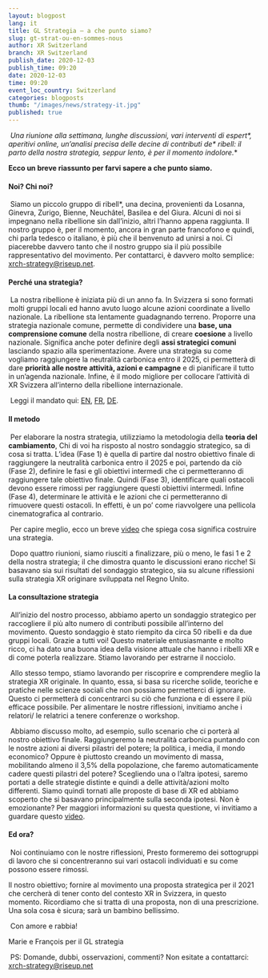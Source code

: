 ```yaml
---
layout: blogpost
lang: it
title: GL Strategia – a che punto siamo?
slug: gt-strat-ou-en-sommes-nous
author: XR Switzerland
branch: XR Switzerland
publish_date: 2020-12-03
publish_time: 09:20
date: 2020-12-03
time: 09:20
event_loc_country: Switzerland
categories: blogposts
thumb: "/images/news/strategy-it.jpg"
published: true
---
```

 **Una riunione alla settimana, lunghe discussioni, vari interventi di espert\*, aperitivi online, un’analisi precisa delle decine di contributi de\* ribell*: il parto della nostra strategia, seppur lento, è per il momento indolore.**

**Ecco un breve riassunto per farvi sapere a che punto siamo.**

#### Noi? Chi noi?

 Siamo un piccolo gruppo di ribell*, una decina, provenienti da Losanna, Ginevra, Zurigo, Bienne, Neuchâtel, Basilea e del Giura. Alcuni di noi si impegnano nella ribellione sin dall’inizio, altri l’hanno appena raggiunta. Il nostro gruppo è, per il momento, ancora in gran parte francofono e quindi, chi parla tedesco o italiano, è più che il benvenuto ad unirsi a noi. Ci piacerebbe davvero tanto che il nostro gruppo sia il più possibile rappresentativo del movimento. Per contattarci, è davvero molto semplice: xrch-strategy@riseup.net.

#### Perché una strategia?

 La nostra ribellione è iniziata più di un anno fa. In Svizzera si sono formati molti gruppi locali ed hanno avuto luogo alcune azioni coordinate a livello nazionale. La ribellione sta lentamente guadagnando terreno. Proporre una strategia nazionale comune, permette di condividere una **base, una comprensione comune** della nostra ribellione, di creare **coesione** a livello nazionale. Significa anche poter definire degli **assi strategici comuni** lasciando spazio alla sperimentazione. Avere una strategia su come vogliamo raggiungere la neutralità carbonica entro il 2025, ci permetterà di dare **priorità alle nostre attività, azioni e campagne** e di pianificare il tutto in un’agenda nazionale. Infine, è il modo migliore per collocare l’attività di XR Svizzera all’interno della ribellione internazionale.

 Leggi il mandato qui: [EN](https://drive.google.com/file/d/1M8Lw8z4-F8P2E3tyboM5q5Wumrr0jPCi/view?usp=sharing), [FR](https://drive.google.com/file/d/1eB_L6T9ioCDNBUuB3LorffTxzr5kLurl/view?usp=sharing), [DE](https://drive.google.com/file/d/1VKlwMUMBwQ-rOT-r7XqXcO_9kSHXrYND/view?usp=sharing).

#### Il metodo

 Per elaborare la nostra strategia, utilizziamo la metodologia della **teoria del cambiamento**, Chi di voi ha risposto al nostro sondaggio strategico, sa di cosa si tratta. L’idea (Fase 1) è quella di partire dal nostro obiettivo finale di raggiungere la neutralità carbonica entro il 2025 e poi, partendo da ciò (Fase 2), definire le fasi e gli obiettivi intermedi che ci permetteranno di raggiungere tale obiettivo finale. Quindi (Fase 3), identificare quali ostacoli devono essere rimossi per raggiungere questi obiettivi intermedi. Infine (Fase 4), determinare le attività e le azioni che ci permetteranno di rimuovere questi ostacoli. In effetti, è un po’ come riavvolgere una pellicola cinematografica al contrario.

 Per capire meglio, ecco un breve [video](https://www.youtube.com/watch?v=HHiKqmkjLwY) che spiega cosa significa costruire una strategia.

 Dopo quattro riunioni, siamo riusciti a finalizzare, più o meno, le fasi 1 e 2 della nostra strategia; il che dimostra quanto le discussioni erano ricche! Si basavano sia sui risultati del sondaggio strategico, sia su alcune riflessioni sulla strategia XR originare sviluppata nel Regno Unito.

#### La consultazione strategia

 All’inizio del nostro processo, abbiamo aperto un sondaggio strategico per raccogliere il più alto numero di contributi possibile all’interno del movimento. Questo sondaggio è stato riempito da circa 50 ribelli e da due gruppi locali. Grazie a tutti voi! Questo materiale entusiasmante e molto ricco, ci ha dato una buona idea della visione attuale che hanno i ribelli XR e di come poterla realizzare. Stiamo lavorando per estrarne il nocciolo.

 Allo stesso tempo, stiamo lavorando per riscoprire e comprendere meglio la strategia XR originale. In quanto, essa, si basa su ricerche solide, teoriche e pratiche nelle scienze sociali che non possiamo permetterci di ignorare. Questo ci permetterà di concentrarci su ciò che funziona e di essere il più efficace possibile. Per alimentare le nostre riflessioni, invitiamo anche i relatori/ le relatrici a tenere conferenze o workshop.

 Abbiamo discusso molto, ad esempio, sullo scenario che ci porterà al nostro obiettivo finale. Raggiungeremo la neutralità carbonica puntando con le nostre azioni ai diversi pilastri del potere; la politica, i media, il mondo economico? Oppure è piuttosto creando un movimento di massa, mobilitando almeno il 3,5% della popolazione, che faremo automaticamente cadere questi pilastri del potere? Scegliendo una o l’altra ipotesi, saremo portati a delle strategie distinte e quindi a delle attività/azioni molto differenti. Siamo quindi tornati alle proposte di base di XR ed abbiamo scoperto che si basavano principalmente sulla seconda ipotesi. Non è emozionante? Per maggiori informazioni su questa questione, vi invitiamo a guardare questo [video](https://www.youtube.com/watch?v=Mmr_0Dq6Hws).

#### Ed ora?

 Noi continuiamo con le nostre riflessioni, Presto formeremo dei sottogruppi di lavoro che si concentreranno sui vari ostacoli individuati e su come possono essere rimossi.

Il nostro obiettivo; fornire al movimento una proposta strategica per il 2021 che cercherà di tener conto del contesto XR in Svizzera, in questo momento. Ricordiamo che si tratta di una proposta, non di una prescrizione. Una sola cosa è sicura; sarà un bambino bellissimo.

 Con amore e rabbia!

Marie e François per il GL strategia

 PS: Domande, dubbi, osservazioni, commenti? Non esitate a contattarci: [xrch-strategy@riseup.net](mailto:xrch-strategy@riseup.net)
